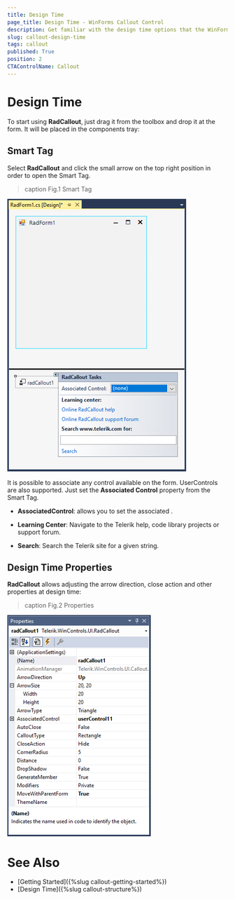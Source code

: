 ```yaml
---
title: Design Time
page_title: Design Time - WinForms Callout Control
description: Get familiar with the design time options that the WinForms Callout offers.   
slug: callout-design-time
tags: callout
published: True
position: 2 
CTAControlName: Callout
---
```


# Design Time 

To start using **RadCallout**, just drag it from the toolbox and drop it at the form. It will be placed in the components tray:

 
## Smart Tag

Select **RadCallout** and click the small arrow on the top right position in order to open the Smart Tag.

>caption Fig.1 Smart Tag

![winforms/callout-design-time 001](images/callout-design-time001.png) 

It is possible to associate any control available on the form. UserControls are also supported. Just set the **Associated Control** property from the Smart Tag.

* **AssociatedControl**: allows you to set the associated  .

* **Learning Center**: Navigate to the Telerik help, code library projects or support forum.

* **Search**: Search the Telerik site for a given string.

## Design Time Properties

**RadCallout** allows adjusting the arrow direction, close action and other properties at design time:
 
>caption Fig.2 Properties

![winforms/callout-design-time 002](images/callout-design-time002.png) 

# See Also

* [Getting Started]({%slug callout-getting-started%})
* [Design Time]({%slug callout-structure%}) 
 
        
